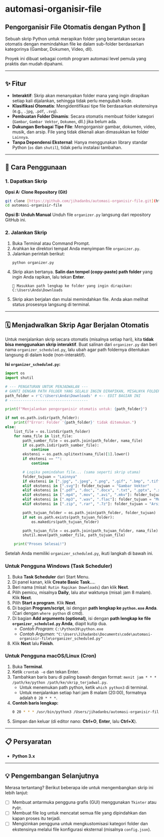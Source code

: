 # automasi-organisir-file

## Pengorganisir File Otomatis dengan Python 📂

Sebuah skrip Python untuk merapikan folder yang berantakan secara otomatis dengan memindahkan file ke dalam sub-folder berdasarkan kategorinya (Gambar, Dokumen, Video, dll).

Proyek ini dibuat sebagai contoh program automasi level pemula yang praktis dan mudah dipahami.

---

## ✨ Fitur

- **Interaktif**: Skrip akan menanyakan folder mana yang ingin dirapikan setiap kali dijalankan, sehingga tidak perlu mengubah kode.
- **Klasifikasi Otomatis**: Mengidentifikasi tipe file berdasarkan ekstensinya (e.g., `.jpg`, `.pdf`, `.svg`).
- **Pembuatan Folder Dinamis**: Secara otomatis membuat folder kategori (`Gambar`, `Gambar Vektor`, `Dokumen`, dll.) jika belum ada.
- **Dukungan Berbagai Tipe File**: Mengorganisir gambar, dokumen, video, musik, dan arsip. File yang tidak dikenali akan dimasukkan ke folder `Lainnya`.
- **Tanpa Dependensi Eksternal**: Hanya menggunakan library standar Python (`os` dan `shutil`), tidak perlu instalasi tambahan.

---

## 🚀 Cara Penggunaan

### 1. Dapatkan Skrip

**Opsi A: Clone Repository (Git)**

```bash
git clone [https://github.com/jihadanbs/automasi-organisir-file.git](https://github.com/jihadanbs/automasi-organisir-file.git)
cd automasi-organisir-file
```

**Opsi B: Unduh Manual**
Unduh file `organizer.py` langsung dari repository GitHub ini.

### 2. Jalankan Skrip

1.  Buka Terminal atau Command Prompt.
2.  Arahkan ke direktori tempat Anda menyimpan file `organizer.py`.
3.  Jalankan perintah berikut:
    ```bash
    python organizer.py
    ```
4.  Skrip akan bertanya. **Salin dan tempel (copy-paste) path folder** yang ingin Anda rapikan, lalu tekan **Enter**.
    ```
    📂 Masukkan path lengkap ke folder yang ingin dirapikan: C:\Users\Anda\Downloads
    ```
5.  Skrip akan berjalan dan mulai memindahkan file. Anda akan melihat status prosesnya langsung di terminal.

---

## 🗓️ Menjadwalkan Skrip Agar Berjalan Otomatis

Untuk menjalankan skrip secara otomatis (misalnya setiap hari), kita **tidak bisa menggunakan skrip interaktif**. Buat salinan dari `organizer.py` dan beri nama `organizer_scheduled.py`, lalu ubah agar path foldernya ditentukan langsung di dalam kode (non-interaktif).

**Isi `organizer_scheduled.py`:**

```python
import os
import shutil

# --- PENGATURAN UNTUK PENJADWALAN ---
# GANTI DENGAN PATH FOLDER YANG SELALU INGIN DIRAPIKAN, MISALNYA FOLDER DOWNLOADS
path_folder = r'C:\Users\Anda\Downloads' # <-- EDIT BAGIAN INI
# ------------------------------------

print(f"Menjalankan pengorganisir otomatis untuk: {path_folder}")

if not os.path.isdir(path_folder):
    print(f"Error: Folder '{path_folder}' tidak ditemukan.")
else:
    list_file = os.listdir(path_folder)
    for nama_file in list_file:
        path_sumber_file = os.path.join(path_folder, nama_file)
        if os.path.isdir(path_sumber_file):
            continue
        ekstensi = os.path.splitext(nama_file)[1].lower()
        if ekstensi == "":
            continue

        # Logika pemindahan file... (sama seperti skrip utama)
        folder_tujuan = "Lainnya"
        if ekstensi in [".jpg", ".jpeg", ".png", ".gif", ".bmp", ".tiff"]: folder_tujuan = "Gambar"
        elif ekstensi in [".svg"]: folder_tujuan = "Gambar Vektor"
        elif ekstensi in [".pdf", ".doc", ".docx", ".txt", ".pptx", ".xlsx"]: folder_tujuan = "Dokumen"
        elif ekstensi in [".mp4", ".mov", ".avi", ".mkv"]: folder_tujuan = "Video"
        elif ekstensi in [".mp3", ".wav", ".flac"]: folder_tujuan = "Musik"
        elif ekstensi in [".zip", ".rar", ".7z"]: folder_tujuan = "Arsip"

        path_tujuan_folder = os.path.join(path_folder, folder_tujuan)
        if not os.path.exists(path_tujuan_folder):
            os.makedirs(path_tujuan_folder)

        path_tujuan_file = os.path.join(path_tujuan_folder, nama_file)
        shutil.move(path_sumber_file, path_tujuan_file)

    print("Proses Selesai!")
```

Setelah Anda memiliki `organizer_scheduled.py`, ikuti langkah di bawah ini.

### Untuk Pengguna Windows (Task Scheduler)

1.  Buka **Task Scheduler** dari Start Menu.
2.  Di panel kanan, klik **Create Basic Task...**.
3.  Beri nama (misal: `Rutin Rapikan Downloads`) dan klik **Next**.
4.  Pilih pemicu, misalnya **Daily**, lalu atur waktunya (misal: jam 8 malam). Klik **Next**.
5.  Pilih **Start a program**. Klik **Next**.
6.  Di bagian **Program/script**, isi dengan **path lengkap ke `python.exe` Anda**. (Cari dengan `where python` di cmd).
7.  Di bagian **Add arguments (optional)**, isi dengan **path lengkap ke file `organizer_scheduled.py` Anda**, diapit kutip dua.
    - _Contoh Program_: `C:\Python39\python.exe`
    - _Contoh Argumen_: `"C:\Users\Jihadanbs\Documents\code\automasi-organisir-file\organizer_scheduled.py"`
8.  Klik **Next** lalu **Finish**.

### Untuk Pengguna macOS/Linux (Cron)

1.  Buka **Terminal**.
2.  Ketik `crontab -e` dan tekan Enter.
3.  Tambahkan baris baru di paling bawah dengan format: `menit jam * * * /path/ke/python /path/ke/skrip_terjadwal.py`.
    - Untuk menemukan path python, ketik `which python3` di terminal.
    - Untuk menjalankan setiap hari jam 8 malam (20:00), formatnya adalah `0 20 * * *`.
4.  **Contoh baris lengkap:**
    ```bash
    0 20 * * * /usr/bin/python3 /Users/jihadanbs/automasi-organisir-file/organizer_scheduled.py
    ```
5.  Simpan dan keluar (di editor nano: **Ctrl+O**, **Enter**, lalu **Ctrl+X**).

---

## 📋 Persyaratan

- **Python 3.x**

---

## 💡 Pengembangan Selanjutnya

Merasa tertantang? Berikut beberapa ide untuk mengembangkan skrip ini lebih lanjut:

- [ ] Membuat antarmuka pengguna grafis (GUI) menggunakan `Tkinter` atau `PyQt`.
- [ ] Membuat file log untuk mencatat semua file yang dipindahkan dan kapan proses itu terjadi.
- [ ] Mengizinkan pengguna untuk mengkustomisasi kategori folder dan ekstensinya melalui file konfigurasi eksternal (misalnya `config.json`).
